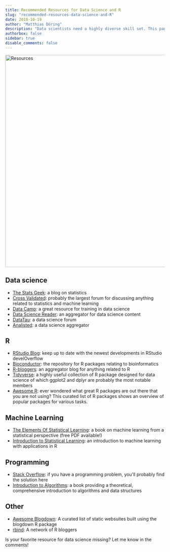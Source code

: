 ```yaml
---
title: Recommended Resources for Data Science and R
slug: "recommended-resources-data-science-and-R"
date: 2018-10-19
author: "Matthias Döring"
description: "Data scientists need a highly diverse skill set. This page lists useful resources for learning about programming with R, machine learning, and statistics."
authorbox: false
sidebar: true
disable_comments: false
--- 
```

<img src="/img/resources.jpg" alt = "Resources" width = "1000" height = "668">

## Data science

* [The Stats Geek](http://thestatsgeek.com/): a blog on statistics
* [Cross Validated](https://stats.stackexchange.com): probably the largest forum for discussing anything related to statistics and machine learning
* [Data Camp](https://www.datacamp.com): a great resource for training in data science
* [Data Science Reader](https://rushter.com/dsreader/): an aggregator for data science content
* [DataTau](http://www.datatau.com/): a data science forum
* [Analisted](https://www.analisted.com): a data science aggregator

## R

* [RStudio Blog](https://blog.rstudio.com/): keep up to date with the newest developments in RStudio
develOverflow
* [Bioconductor](https://bioconductor.org): the repository for R packages relating to bioinformatics
* [R-bloggers](https://www.r-bloggers.com): an aggregator blog for anything related to R
* [Tidyverse](https://www.tidyverse.org/): a highly useful collection of R package designed for data science of which ggplot2 and dplyr are probably the most notable members
* [Awesome R](https://awesome-r.com/): ever wondered what great R packages are out there that you are not using? This curated list of R packages shows an overview of popular packages for various tasks.

## Machine Learning

* [The Elements Of Statistical Learning](https://web.stanford.edu/~hastie/ElemStatLearn/): a book on machine learning from a statistical perspective (free PDF available!)
* [Introduction to Statistical Learning](https://www-bcf.usc.edu/~gareth/ISL/): an introduction to machine learning with applications in R

## Programming

* [Stack Overflow](https://stats.stackexchange.com): if you have a programming problem, you'll probably find the solution here
* [Introduction to Algorithms](https://mitpress.mit.edu/books/introduction-algorithms-third-edition]): a book providing a theoretical, comprehensive introduction to algorithms and data structures

## Other

* [Awesome Blogdown](https://awesome-blogdown.com/): A curated list of static websuites built using the blogdown R package
* [rbind](https://support.rbind.io/): A network of R bloggers

Is your favorite resource for data science missing? Let me know in the comments!
